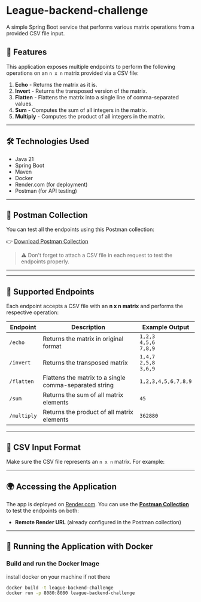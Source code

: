 # League-backend-challenge

A simple Spring Boot service that performs various matrix operations from a provided CSV file input.

## 🚀 Features

This application exposes multiple endpoints to perform the following operations on an `n x n` matrix provided via a CSV file:

1. **Echo** - Returns the matrix as it is.
2. **Invert** - Returns the transposed version of the matrix.
3. **Flatten** - Flattens the matrix into a single line of comma-separated values.
4. **Sum** - Computes the sum of all integers in the matrix.
5. **Multiply** - Computes the product of all integers in the matrix.

---

## 🛠 Technologies Used

- Java 21
- Spring Boot
- Maven
- Docker
- Render.com (for deployment)
- Postman (for API testing)

---

## 🔗 Postman Collection

You can test all the endpoints using this Postman collection:

👉 [Download Postman Collection](https://drive.google.com/file/d/1ULfwCqNaGDx04Mk53dh35fLztQ7IrGaV/view?usp=sharing)

> ⚠️ Don't forget to attach a CSV file in each request to test the endpoints properly.

---

---

## 🧪 Supported Endpoints

Each endpoint accepts a CSV file with an **n x n matrix** and performs the respective operation:

| Endpoint        | Description                                              | Example Output                |
|----------------|----------------------------------------------------------|-------------------------------|
| `/echo`        | Returns the matrix in original format                    | `1,2,3`<br>`4,5,6`<br>`7,8,9` |
| `/invert`      | Returns the transposed matrix                            | `1,4,7`<br>`2,5,8`<br>`3,6,9` |
| `/flatten`     | Flattens the matrix to a single comma-separated string   | `1,2,3,4,5,6,7,8,9`           |
| `/sum`         | Returns the sum of all matrix elements                   | `45`                          |
| `/multiply`    | Returns the product of all matrix elements               | `362880`                      |

---

## 📂 CSV Input Format

Make sure the CSV file represents an `n x n` matrix. For example:

---

## 🌍 Accessing the Application

The app is deployed on [Render.com](https://render.com). You can use the **[Postman Collection](https://drive.google.com/file/d/1ULfwCqNaGDx04Mk53dh35fLztQ7IrGaV/view?usp=sharing)** to test the endpoints on both:


- **Remote Render URL** (already configured in the Postman collection)

---

## 🐳 Running the Application with Docker

### Build and run the Docker Image
install docker on your machine if not there

```bash
docker build -t league-backend-challenge
docker run -p 8080:8080 league-backend-challenge